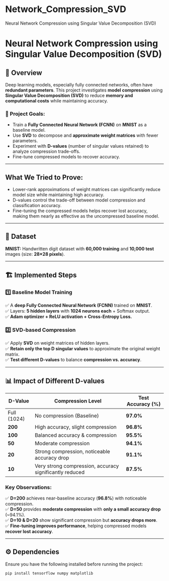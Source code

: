 # Network_Compression_SVD
Neural Network Compression using Singular Value Decomposition (SVD)
# Neural Network Compression using Singular Value Decomposition (SVD)

## 🚀 Overview  
Deep learning models, especially fully connected networks, often have **redundant parameters**. This project investigates **model compression** using **Singular Value Decomposition (SVD)** to reduce **memory and computational costs** while maintaining accuracy.

### **📝 Project Goals:**  
- Train a **Fully Connected Neural Network (FCNN)** on **MNIST** as a baseline model.  
- Use **SVD** to decompose and **approximate weight matrices** with fewer parameters.  
- Experiment with **D-values** (number of singular values retained) to analyze compression trade-offs.  
- Fine-tune compressed models to recover accuracy.  
---

##  What We Tried to Prove:
- Lower-rank approximations of weight matrices can significantly reduce model size while maintaining high accuracy.
- D-values control the trade-off between model compression and classification accuracy.
- Fine-tuning the compressed models helps recover lost accuracy, making them nearly as effective as the uncompressed baseline model.

---

## 📂 Dataset  
**MNIST:** Handwritten digit dataset with **60,000 training** and **10,000 test** images (size: **28×28 pixels**).  

---

## 🏗️ Implemented Steps  

### **1️⃣ Baseline Model Training**  
✅ A **deep Fully Connected Neural Network (FCNN)** trained on **MNIST**.  
✅ Layers: **5 hidden layers** with **1024 neurons each** + Softmax output.  
✅ **Adam optimizer + ReLU activation + Cross-Entropy Loss.**  

### **2️⃣ SVD-based Compression**  
✅ Apply **SVD** on weight matrices of hidden layers.  
✅ **Retain only the top D singular values** to approximate the original weight matrix.  
✅ **Test different D-values** to balance **compression vs. accuracy**.  

---

## 📊 **Impact of Different D-values**  

| **D-Value** | **Compression Level** | **Test Accuracy (%)** |
|------------|--------------------|--------------------|
| Full (1024) | No compression (Baseline) | **97.0%** |
| **200** | High accuracy, slight compression | **96.8%** |
| **100** | Balanced accuracy & compression | **95.5%** |
| **50** | Moderate compression | **94.1%** |
| **20** | Strong compression, noticeable accuracy drop | **91.1%** |
| **10** | Very strong compression, accuracy significantly reduced | **87.5%** |

### **Key Observations:**  
✅ **D=200** achieves near-baseline accuracy (**96.8%**) with noticeable compression.  
✅ **D=50** provides **moderate compression** with **only a small accuracy drop** (~94.1%).  
✅ **D=10 & D=20** show significant compression but **accuracy drops more**.  
✅ **Fine-tuning improves performance**, helping compressed models **recover lost accuracy**.  

---

## ⚙️ Dependencies  
Ensure you have the following installed before running the project:  

```bash
pip install tensorflow numpy matplotlib
